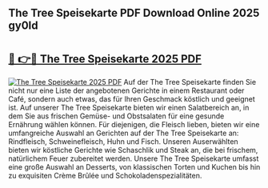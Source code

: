 ## The Tree Speisekarte PDF Download Online 2025 gy0Id

# <h2><a href="http://gccj3l.nevu.top/?p=The+Tree+Speisekarte">🔗 👉🔴 The Tree Speisekarte 2025 PDF</a></h2>

[![The Tree Speisekarte 2025 PDF](https://i.imgur.com/dBaPXMq.png)](http://gccj3l.nevu.top/?p=The+Tree+Speisekarte)
Auf der The Tree Speisekarte finden Sie nicht nur eine Liste der angebotenen Gerichte in einem Restaurant oder Café, sondern auch etwas, das für Ihren Geschmack köstlich und geeignet ist. Auf unserer The Tree Speisekarte bieten wir einen Salatbereich an, in dem Sie aus frischen Gemüse- und Obstsalaten für eine gesunde Ernährung wählen können. Für diejenigen, die Fleisch lieben, bieten wir eine umfangreiche Auswahl an Gerichten auf der The Tree Speisekarte an: Rindfleisch, Schweinefleisch, Huhn und Fisch. Unseren Auserwählten bieten wir köstliche Gerichte wie Schaschlik und Steak an, die bei frischem, natürlichem Feuer zubereitet werden. Unsere The Tree Speisekarte umfasst eine große Auswahl an Desserts, von klassischen Torten und Kuchen bis hin zu exquisiten Crème Brûlée und Schokoladenspezialitäten.
